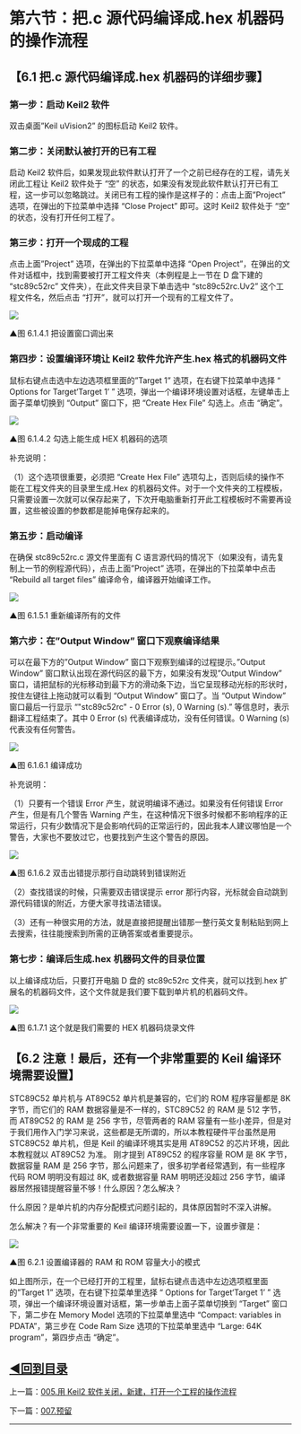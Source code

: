 # 第六节：把.c 源代码编译成.hex 机器码的操作流程

## 【6.1 把.c 源代码编译成.hex 机器码的详细步骤】

### 第一步：启动 Keil2 软件

双击桌面”Keil uVision2” 的图标启动 Keil2 软件。

### 第二步：关闭默认被打开的已有工程

启动 Keil2 软件后，如果发现此软件默认打开了一个之前已经存在的工程，请先关闭此工程让 Keil2 软件处于 “空” 的状态，如果没有发现此软件默认打开已有工程，这一步可以忽略跳过。关闭已有工程的操作是这样子的：点击上面”Project” 选项，在弹出的下拉菜单中选择 “Close Project” 即可。这时 Keil2 软件处于 “空” 的状态，没有打开任何工程了。

### 第三步：打开一个现成的工程

点击上面”Project” 选项，在弹出的下拉菜单中选择 “Open Project”，在弹出的文件对话框中，找到需要被打开工程文件夹（本例程是上一节在 D 盘下建的 “stc89c52rc” 文件夹），在此文件夹目录下单击选中 “stc89c52rc.Uv2” 这个工程文件名，然后点击 “打开”，就可以打开一个现有的工程文件了。

![](images/7bb953e1910533a45d599eb8a21a53ae94edd5e7.png)

▲图 6.1.4.1 把设置窗口调出来

### 第四步：设置编译环境让 Keil2 软件允许产生.hex 格式的机器码文件

鼠标右键点击选中左边选项框里面的”Target 1” 选项，在右键下拉菜单中选择 “ Options for Target‘Target 1’ ” 选项，弹出一个编译环境设置对话框，左键单击上面子菜单切换到 “Output” 窗口下，把 “Create Hex File” 勾选上。点击 “确定”。

![](images/48cec3c64f628b6a132ae62359edfabba2f76372.jpeg)

▲图 6.1.4.2 勾选上能生成 HEX 机器码的选项

补充说明：

（1）这个选项很重要，必须把 “Create Hex File” 选项勾上，否则后续的操作不能在工程文件夹的目录里生成.Hex 的机器码文件。对于一个文件夹的工程模板，只需要设置一次就可以保存起来了，下次开电脑重新打开此工程模板时不需要再设置，这些被设置的参数都是能掉电保存起来的。

### 第五步：启动编译

在确保 stc89c52rc.c 源文件里面有 C 语言源代码的情况下（如果没有，请先复制上一节的例程源代码），点击上面”Project” 选项，在弹出的下拉菜单中点击 “Rebuild all target files” 编译命令，编译器开始编译工作。

![](images/87f23a222a3f6d4ce4320ac91d9b06b6ee93029f.png)

▲图 6.1.5.1 重新编译所有的文件

### 第六步：在”Output Window” 窗口下观察编译结果

可以在最下方的”Output Window” 窗口下观察到编译的过程提示。”Output Window” 窗口默认出现在源代码区的最下方，如果没有发现”Output Window” 窗口，请把鼠标的光标移动到最下方的滑动条下边，当它呈现移动光标的形状时，按住左键往上拖动就可以看到 “Output Window” 窗口了。当 “Output Window” 窗口最后一行显示 “"stc89c52rc" - 0 Error (s), 0 Warning (s).” 等信息时，表示翻译工程结束了。其中 0 Error (s) 代表编译成功，没有任何错误。0 Warning (s) 代表没有任何警告。

![](images/152a18f0d148070170c2d30d2b4518dea8848a01.png)

▲图 6.1.6.1 编译成功

补充说明：

（1）只要有一个错误 Error 产生，就说明编译不通过。如果没有任何错误 Error 产生，但是有几个警告 Warning 产生，在这种情况下很多时候都不影响程序的正常运行，只有少数情况下是会影响代码的正常运行的，因此我本人建议哪怕是一个警告，大家也不要放过它，也要找到产生这个警告的原因。

![](images/b492e118d07982a913b1ac406976e9b8003902e0.png)

▲图 6.1.6.2 双击出错提示那行自动跳转到错误附近

（2）查找错误的时候，只需要双击错误提示 error 那行内容，光标就会自动跳到源代码错误的附近，方便大家寻找语法错误。

（3）还有一种很实用的方法，就是直接把提醒出错那一整行英文复制粘贴到网上去搜索，往往能搜索到所需的正确答案或者重要提示。

### 第七步：编译后生成.hex 机器码文件的目录位置

以上编译成功后，只要打开电脑 D 盘的 stc89c52rc 文件夹，就可以找到.hex 扩展名的机器码文件，这个文件就是我们要下载到单片机的机器码文件。

![](images/44311052680aecd67853296b721aacb434147649.png)

▲图 6.1.7.1 这个就是我们需要的 HEX 机器码烧录文件

## 【6.2 注意！最后，还有一个非常重要的 Keil 编译环境需要设置】

STC89C52 单片机与 AT89C52 单片机是兼容的，它们的 ROM 程序容量都是 8K 字节，而它们的 RAM 数据容量是不一样的，STC89C52 的 RAM 是 512 字节，而 AT89C52 的 RAM 是 256 字节，尽管两者的 RAM 容量有一些小差异，但是对于我们用作入门学习来说，这些都是无所谓的，所以本教程硬件平台虽然是用 STC89C52 单片机，但是 Keil 的编译环境其实是用 AT89C52 的芯片环境，因此本教程就以 AT89C52 为准。 刚才提到 AT89C52 的程序容量 ROM 是 8K 字节，数据容量 RAM 是 256 字节，那么问题来了，很多初学者经常遇到，有一些程序代码 ROM 明明没有超过 8K, 或者数据容量 RAM 明明还没超过 256 字节，编译器居然报错提醒容量不够！什么原因？怎么解决？

什么原因？是单片机的内存分配模式问题引起的，具体原因暂时不深入讲解。

怎么解决？有一个非常重要的 Keil 编译环境需要设置一下，设置步骤是：

![](images/7755b004f93c91290c25473f3f88736cc85bd20f.jpeg)

▲图 6.2.1 设置编译器的 RAM 和 ROM 容量大小的模式

如上图所示，在一个已经打开的工程里，鼠标右键点击选中左边选项框里面的”Target 1” 选项，在右键下拉菜单里选择 “ Options for Target‘Target 1’ ” 选项，弹出一个编译环境设置对话框，第一步单击上面子菜单切换到 “Target” 窗口下，第二步在 Memory Model 选项的下拉菜单里选中 “Compact: variables in PDATA”，第三步在 Code Ram Size 选项的下拉菜单里选中 “Large: 64K program”，第四步点击 “确定”。

## [◀回到目录](https://xdrive5.github.io/mcu_frame_2019/000.目录)
上一篇：[005.用 Keil2 软件关闭，新建，打开一个工程的操作流程](https://xdrive5.github.io/mcu_frame_2019/005.用%20Keil2%20软件关闭，新建，打开一个工程的操作流程)

下一篇：[007.预留](https://xdrive5.github.io/mcu_frame_2019/007.预留)

***

